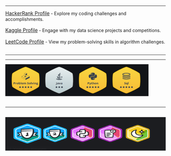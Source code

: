 
<hr width="100%" size="2">

<a href='https://www.hackerrank.com/profile/shreyjain99' target='_blank' style="font-size: 1.1em;">HackerRank Profile</a> - Explore my coding challenges and accomplishments.<br><br>
<a href='https://www.kaggle.com/shreyjain99' target='_blank' style="font-size: 1.1em;">Kaggle Profile</a> - Engage with my data science projects and competitions.<br><br>
<a href='https://leetcode.com/u/shreyjain99/' target='_blank' style="font-size: 1.1em;">LeetCode Profile</a> - View my problem-solving skills in algorithm challenges.<br><br>
    
 <hr width="100%" size="2">
 <hr width="100%" size="2">

<div align="Left">
<a href="https://www.hackerrank.com/profile/shreyjain99"><img src="https://github.com/shreyjain99/HackerRank-Leetcode-Kaggle/blob/main/src%20files/hackerrank%20badges.png" alt="HTML tutorial" style="width:450px;height:100px;"></a>
</div>

<br>
<hr width="100%" size="2">
<br>

<div align="Left">
<a href="https://www.kaggle.com/shreyjain99"><img src="https://github.com/shreyjain99/HackerRank-Leetcode-Kaggle/blob/main/src%20files/leetcode%20badges.png" alt="HTML tutorial" style="width:550px;height:105px;"></a>
</div>



